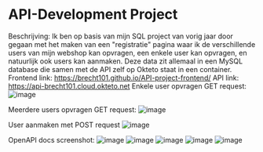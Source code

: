 # API-Development Project
Beschrijving:
Ik ben op basis van mijn SQL project van vorig jaar door gegaan met het maken van een "registratie" pagina waar ik de verschillende users van mijn webshop kan opvragen, een enkele user kan opvragen, en natuurlijk ook users kan aanmaken. Deze data zit allemaal in een MySQL database die samen met de API zelf op Okteto staat in een container.
  Frontend link: https://brecht101.github.io/API-project-frontend/
  API link: https://api-brecht101.cloud.okteto.net
  Enkele user opvragen GET request:
![image](https://user-images.githubusercontent.com/91054743/201480890-42c25977-897c-4f17-9b5a-815360be8ecc.png)

Meerdere users opvragen GET request:
![image](https://user-images.githubusercontent.com/91054743/201480944-41efc195-33f5-419e-b9c4-128bda7df13e.png)

User aanmaken met POST request
![image](https://user-images.githubusercontent.com/91054743/201481016-b0af7e3c-6047-4591-8172-d080d8ef2711.png)

OpenAPI docs screenshot:
![image](https://user-images.githubusercontent.com/91054743/201481300-81335f58-46cd-4a75-8357-ac32d53e640e.png)
![image](https://user-images.githubusercontent.com/91054743/201481323-5da701ac-af42-4fc4-83ca-d4d578813309.png)
![image](https://user-images.githubusercontent.com/91054743/201481349-f60ae3d0-27ce-48f2-822d-f68cc1473906.png)
![image](https://user-images.githubusercontent.com/91054743/201481359-7eed3c5c-6d70-4d45-8e98-32e2a4fad34b.png)
![image](https://user-images.githubusercontent.com/91054743/201481371-e13b524e-22eb-4b17-a3f9-da1d5178e4de.png)
